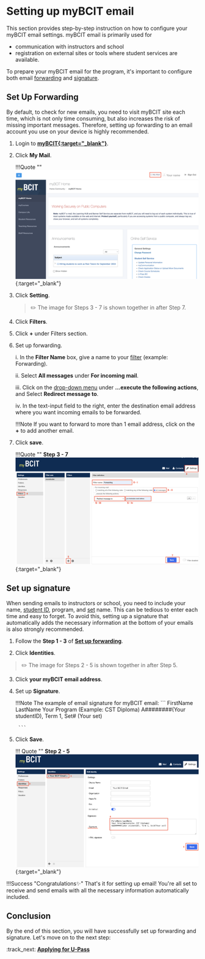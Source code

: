 # **Setting up myBCIT email**

This section provides step-by-step instruction on how to configure your myBCIT email settings. myBCIT email is primarily used for 

- communication with instructors and school 
- registration on external sites or tools where student services are available.

To prepare your myBCIT email for the program, it's important to configure both email [forwarding](glossary.md\#forwarding) and [signature](glossary.md\#signature). 

## Set Up Forwarding
By default, to check for new emails, you need to visit myBCIT site each time, which is not only time consuming, but also increases the risk of missing important messages. Therefore, setting up forwarding to an email account you use on your device is highly recommended. 

1. Login to **<u>[myBCIT](https://my.bcit.ca){:target="_blank"}</u>**.

2. Click **My Mail**.

    !!!Quote ""
        [![Click My Mail](..\Assets\setting-up-email-image\click-my-mail.png)](..\Assets\setting-up-email-image\click-my-mail.png){:target="_blank"}

    

3. Click **Setting**.

     > ✏️ The image for Steps 3 - 7 is shown together in after Step 7.

4. Click **Filters**.

5. Click **+** under Filters section.

6. Set up forwarding.

    i. In the **Filter Name** box, give a name to your [filter](glossary.md\#filter) (example: Forwarding).

    ii. Select **All messages** under **For incoming mail**.

    iii. Click on the [drop-down menu](glossary.md\#drop-down-menu) under **...execute the following actions**, and Select **Redirect message to**.

    iv. In the text-input field to the right, enter the destination email address where you want incoming emails to be forwarded.
    
    !!!Note
        If you want to forward to more than 1 email address, click on the **+** to add another email.

7. Click **save**.

    !!!Quote ""
        **Step 3 - 7**
        [![Click My Mail](..\Assets\setting-up-email-image\click-setting.png)](..\Assets\setting-up-email-image\click-setting.png){:target="_blank"}

## Set up signature
When sending emails to instructors or school, you need to include your name, [student ID](glossary.md\#student-id), program, and [set](glossary.md\#set) name. This can be tedious to enter each time and easy to forget. To avoid this, setting up a signature that automatically adds the necessary information at the bottom of your emails is also strongly recommended.

1. Follow the **Step 1 - 3** of **[Set up forwarding](#set-up-forwarding)**.

2. Click **Identities**.
> ✏️ The image for Steps 2 - 5 is shown together in after Step 5.

3. Click **your myBCIT email address**.

4. Set up **Signature**.

    !!!Note
        The example of email signature for myBCIT email:
        ```
        FirstName LastName
        Your Program (Example: CST Diploma)
        A########(Your studentID), Term 1, Set# (Your set)

        ```

5. Click **Save**.

    !!! Quote ""
        **Step 2 - 5**
        [![Set Up Signature](..\Assets\setting-up-email-image\set-up-signature.png)](..\Assets\setting-up-email-image\set-up-signature.png){:target="_blank"}

!!!Success "Congratulations✨"
    That's it for setting up email! You're all set to receive and send emails with all the necessary information automatically included.

## Conclusion
By the end of this section, you will have successfully set up forwarding and signature. Let's move on to the next step: 

:track_next: **[Applying for U-Pass](applying-for-upass.md)**
